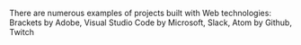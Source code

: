There are numerous examples of projects built with Web technologies: Brackets by Adobe, Visual Studio Code by Microsoft, Slack, Atom by Github, Twitch
